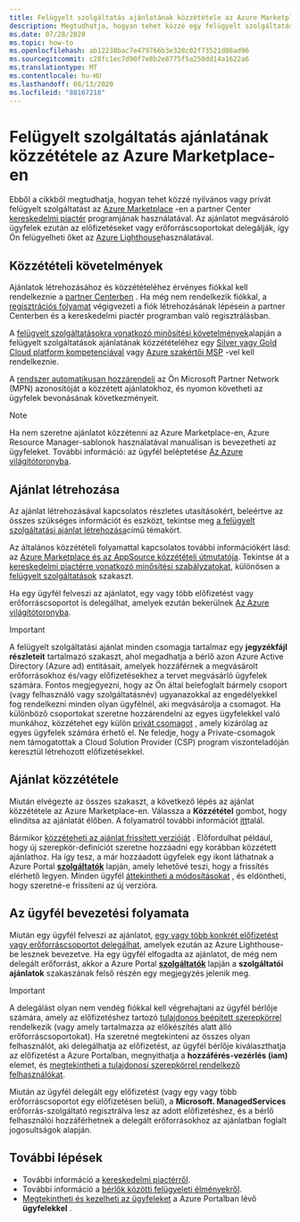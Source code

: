 ```yaml
---
title: Felügyelt szolgáltatás ajánlatának közzététele az Azure Marketplace-en
description: Megtudhatja, hogyan tehet közzé egy felügyelt szolgáltatási ajánlatot, amely az ügyfeleket az Azure Lighthouse-be.
ms.date: 07/28/2020
ms.topic: how-to
ms.openlocfilehash: ab12238bac7e479766b3e328c02f73521d08ad96
ms.sourcegitcommit: c28fc1ec7d90f7e8b2e8775f5a250dd14a1622a6
ms.translationtype: MT
ms.contentlocale: hu-HU
ms.lasthandoff: 08/13/2020
ms.locfileid: "88167218"
---
```

# <a name="publish-a-managed-service-offer-to-azure-marketplace"></a>Felügyelt szolgáltatás ajánlatának közzététele az Azure Marketplace-en

Ebből a cikkből megtudhatja, hogyan tehet közzé nyilvános vagy privát felügyelt szolgáltatást az [Azure Marketplace](https://azuremarketplace.microsoft.com) -en a partner Center [kereskedelmi piactér](../../marketplace/partner-center-portal/commercial-marketplace-overview.md) programjának használatával. Az ajánlatot megvásároló ügyfelek ezután az előfizetéseket vagy erőforráscsoportokat delegálják, így Ön felügyelheti őket az [Azure Lighthouse](../overview.md)használatával.

## <a name="publishing-requirements"></a>Közzétételi követelmények

Ajánlatok létrehozásához és közzétételéhez érvényes fiókkal kell rendelkeznie a [partner Centerben](../../marketplace/partner-center-portal/create-account.md) . Ha még nem rendelkezik fiókkal, a [regisztrációs folyamat](https://aka.ms/joinmarketplace) végigvezeti a fiók létrehozásának lépésein a partner Centerben és a kereskedelmi piactér programban való regisztrálásban.

A [felügyelt szolgáltatásokra vonatkozó minősítési követelmények](/legal/marketplace/certification-policies#7004-business-requirements)alapján a felügyelt szolgáltatások ajánlatának közzétételéhez egy [Silver vagy Gold Cloud platform kompetenciával](/partner-center/learn-about-competencies) vagy [Azure szakértői MSP](https://partner.microsoft.com/membership/azure-expert-msp) -vel kell rendelkeznie.

A [rendszer automatikusan hozzárendeli](../../cost-management-billing/manage/link-partner-id.md) az Ön Microsoft Partner Network (MPN) azonosítóját a közzétett ajánlatokhoz, és nyomon követheti az ügyfelek bevonásának következményeit.

> [!NOTE]
> Ha nem szeretne ajánlatot közzétenni az Azure Marketplace-en, Azure Resource Manager-sablonok használatával manuálisan is bevezetheti az ügyfeleket. További információ: az ügyfél beléptetése [Az Azure világítótoronyba](onboard-customer.md).

## <a name="create-your-offer"></a>Ajánlat létrehozása

Az ajánlat létrehozásával kapcsolatos részletes utasításokért, beleértve az összes szükséges információt és eszközt, tekintse meg [a felügyelt szolgáltatási ajánlat létrehozása](../../marketplace/partner-center-portal/create-new-managed-service-offer.md)című témakört.

Az általános közzétételi folyamattal kapcsolatos további információkért lásd: az [Azure Marketplace és az AppSource közzétételi útmutatója](../../marketplace/marketplace-publishers-guide.md). Tekintse át a [kereskedelmi piactérre vonatkozó minősítési szabályzatokat](/legal/marketplace/certification-policies), különösen a [felügyelt szolgáltatások](/legal/marketplace/certification-policies#700-managed-services) szakaszt.

Ha egy ügyfél felveszi az ajánlatot, egy vagy több előfizetést vagy erőforráscsoportot is delegálhat, amelyek ezután bekerülnek [Az Azure világítótoronyba](#the-customer-onboarding-process).

> [!IMPORTANT]
> A felügyelt szolgáltatási ajánlat minden csomagja tartalmaz egy **jegyzékfájl részleteit** tartalmazó szakaszt, ahol megadhatja a bérlő azon Azure Active Directory (Azure ad) entitásait, amelyek hozzáférnek a megvásárolt erőforrásokhoz és/vagy előfizetésekhez a tervet megvásárló ügyfelek számára. Fontos megjegyezni, hogy az Ön által belefoglalt bármely csoport (vagy felhasználó vagy szolgáltatásnév) ugyanazokkal az engedélyekkel fog rendelkezni minden olyan ügyfélnél, aki megvásárolja a csomagot. Ha különböző csoportokat szeretne hozzárendelni az egyes ügyfelekkel való munkához, közzétehet egy külön [privát csomagot](../../marketplace/private-offers.md) , amely kizárólag az egyes ügyfelek számára érhető el. Ne feledje, hogy a Private-csomagok nem támogatottak a Cloud Solution Provider (CSP) program viszonteladóján keresztül létrehozott előfizetésekkel.

## <a name="publish-your-offer"></a>Ajánlat közzététele

Miután elvégezte az összes szakaszt, a következő lépés az ajánlat közzététele az Azure Marketplace-en. Válassza a **Közzététel** gombot, hogy elindítsa az ajánlatát élőben. A folyamatról további információt [itt](../../marketplace/partner-center-portal/create-new-managed-service-offer.md#publish)talál. 

Bármikor [közzéteheti az ajánlat frissített verzióját](../..//marketplace/partner-center-portal/update-existing-offer.md) . Előfordulhat például, hogy új szerepkör-definíciót szeretne hozzáadni egy korábban közzétett ajánlathoz. Ha így tesz, a már hozzáadott ügyfelek egy ikont láthatnak a Azure Portal [**szolgáltatók**](view-manage-service-providers.md) lapján, amely lehetővé teszi, hogy a frissítés elérhető legyen. Minden ügyfél [áttekintheti a módosításokat](view-manage-service-providers.md#update-service-provider-offers) , és eldöntheti, hogy szeretné-e frissíteni az új verzióra. 

## <a name="the-customer-onboarding-process"></a>Az ügyfél bevezetési folyamata

Miután egy ügyfél felveszi az ajánlatot, [egy vagy több konkrét előfizetést vagy erőforráscsoportot delegálhat](view-manage-service-providers.md#delegate-resources), amelyek ezután az Azure Lighthouse-be lesznek bevezetve. Ha egy ügyfél elfogadta az ajánlatot, de még nem delegált erőforrást, akkor a Azure Portal [**szolgáltatók**](view-manage-service-providers.md) lapján a **szolgáltatói ajánlatok** szakaszának felső részén egy megjegyzés jelenik meg.

> [!IMPORTANT]
> A delegálást olyan nem vendég fiókkal kell végrehajtani az ügyfél bérlője számára, amely az előfizetéshez tartozó [tulajdonos beépített szerepkörrel](../../role-based-access-control/built-in-roles.md#owner) rendelkezik (vagy amely tartalmazza az előkészítés alatt álló erőforráscsoportokat). Ha szeretné megtekinteni az összes olyan felhasználót, aki delegálhatja az előfizetést, az ügyfél bérlője kiválaszthatja az előfizetést a Azure Portalban, megnyithatja a **hozzáférés-vezérlés (iam)** elemet, és [megtekintheti a tulajdonosi szerepkörrel rendelkező felhasználókat](../../role-based-access-control/role-assignments-list-portal.md#list-owners-of-a-subscription).

Miután az ügyfél delegált egy előfizetést (vagy egy vagy több erőforráscsoportot egy előfizetésen belül), a **Microsoft. ManagedServices** erőforrás-szolgáltató regisztrálva lesz az adott előfizetéshez, és a bérlő felhasználói hozzáférhetnek a delegált erőforrásokhoz az ajánlatban foglalt jogosultságok alapján.

## <a name="next-steps"></a>További lépések

- További információ a [kereskedelmi piactérről](../../marketplace/partner-center-portal/commercial-marketplace-overview.md).
- További információ a [bérlők közötti felügyeleti élményekről](../concepts/cross-tenant-management-experience.md).
- [Megtekintheti és kezelheti az ügyfeleket](view-manage-customers.md) a Azure Portalban lévő **ügyfelekkel** .
